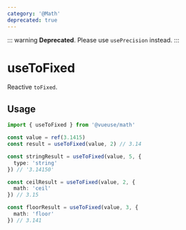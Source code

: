 ```yaml
---
category: '@Math'
deprecated: true
---
```


::: warning
**Deprecated**. Please use `usePrecision` instead.
:::

# useToFixed

Reactive `toFixed`.

## Usage

```ts
import { useToFixed } from '@vueuse/math'

const value = ref(3.1415)
const result = useToFixed(value, 2) // 3.14

const stringResult = useToFixed(value, 5, {
  type: 'string'
}) // '3.14150'

const ceilResult = useToFixed(value, 2, {
  math: 'ceil'
}) // 3.15

const floorResult = useToFixed(value, 3, {
  math: 'floor'
}) // 3.141
```
